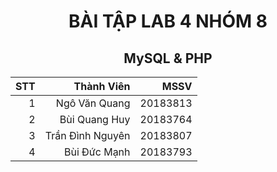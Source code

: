 <h1 style="text-align: center;">BÀI TẬP LAB 4 NHÓM 8</h1>

<h2 style="text-align: center;">MySQL & PHP</h2>
<p style="text-align: right;">

| STT | Thành Viên       | MSSV     |
| ---:| ----------------:|---------:|
| 1   | Ngô Văn Quang    | 20183813 |
| 2   | Bùi Quang Huy    | 20183764 |
| 3   | Trần Đình Nguyên | 20183807 |
| 4   | Bùi Đức Mạnh     | 20183793 |

</p>